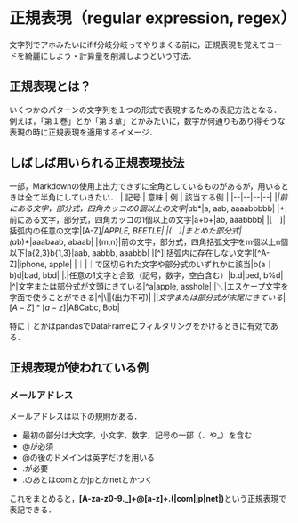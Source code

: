 # 正規表現（regular expression, regex）
文字列でアホみたいにifif分岐分岐ってやりまくる前に，正規表現を覚えてコードを綺麗にしよう・計算量を削減しようという寸法．

## 正規表現とは？
いくつかのパターンの文字列を１つの形式で表現するための表記方法となる．
例えば，「第１巻」とか「第３章」とかみたいに，数字が何通りもあり得そうな表現の時に正規表現を適用するイメージ．

## しばしば用いられる正規表現技法
一部，Markdownの使用上出力できずに全角としているものがあるが，用いるときは全て半角にしていきたい．
| 記号 | 意味 | 例 | 該当する例 |
|--|--|--|--|
|*|前にある文字，部分式，四角カッコの0個以上の文字|a*b*|a, aab, aaaabbbbb|
|+|前にある文字，部分式，四角カッコの1個以上の文字|a+b+|ab, aaabbbb|
|[　]|括弧内の任意の文字|[A-Z]*|APPLE, BEETLE|
|(　)|まとめた部分式|(a*b)*|aaabaab, abaab|
|{m,n}|前の文字，部分式，四角括弧文字をm個以上n個以下|a{2,3}b{1,3}|aab, aabbb, aaabbb|
|[^]|括弧内に存在しない文字|[^A-Z]|iphone, apple|
|｜|｜で区切られた文字や部分式のいずれかに該当|b(a｜b)d|bad, bbd|
|.|任意の1文字と合致（記号，数字，空白含む）|b.d|bed, b%d|
|^|文字または部分式が文頭にきている|^a|apple, asshole|
|＼|エスケープ文字を字面で使うことができる|\^\|\\\||(出力不可)|
|$|文字または部分式が末尾にきている|[A-Z]*[a-z]$|ABCabc, Bob|



特に｜とかはpandasでDataFrameにフィルタリングをかけるときに有効である．

## 正規表現が使われている例
### メールアドレス
メールアドレスは以下の規則がある．
- 最初の部分は大文字，小文字，数字，記号の一部（．や_）を含む
- @が必須
- @の後のドメインは英字だけを用いる
- .が必要
- .のあとはcomとかjpとかnetとかつく

これをまとめると，<b>[A-za-z0-9._]+@[a-z]+.(|com|jp|net|)</b>という正規表現で表記できる．


